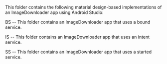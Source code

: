 This folder contains the following material design-based
implementations of an ImageDownloader app using Android Studio:

BS -- This folder contains an ImageDownloader app that uses a
bound service.

IS -- This folder contains an ImageDownloader app that uses an
intent service.

SS -- This folder contains an ImageDownloader app that uses a started
service.




